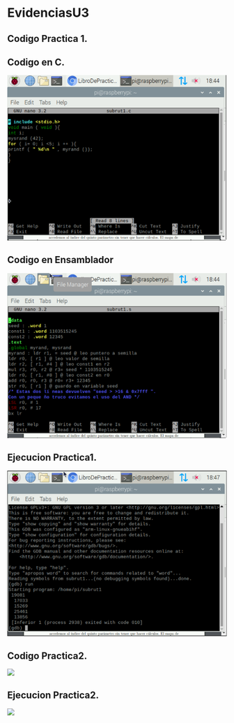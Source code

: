 # EvidenciasU3

## Codigo Practica 1.
## Codigo en C.
![](/codigo5.png)
## Codigo en Ensamblador
![](/codigo6.png)

## Ejecucion Practica1.
![](/codigo7.png)

## Codigo Practica2.
![](/codigo3.png)

## Ejecucion Practica2.
![](/codigo4.png)
